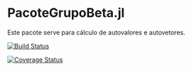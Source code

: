 # PacoteGrupoBeta.jl 

Este pacote serve para cálculo de autovalores e autovetores.

[![Build Status](https://travis-ci.com/EleonoraAvello/GrupoBetaPacote.svg?branch=main)](https://travis-ci.com/EleonoraAvello/GrupoBetaPacote)

[![Coverage Status](https://coveralls.io/repos/github/EleonoraAvello/GrupoBetaPacote/badge.svg?branch=main)](https://coveralls.io/github/EleonoraAvello/GrupoBetaPacote?branch=main)
